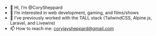 - 👋 Hi, I’m @CorySheppard
- 👀 I’m interested in web development, gaming, and films/shows
- 🌱 I’ve previously worked with the TALL stack (TailwindCSS, Alpine.js, Laravel, and Livewire)
- 📫 How to reach me: coryjaysheppard@gmail.com

<!---
CorySheppard/CorySheppard is a ✨ special ✨ repository because its `README.md` (this file) appears on your GitHub profile.
You can click the Preview link to take a look at your changes.
--->
